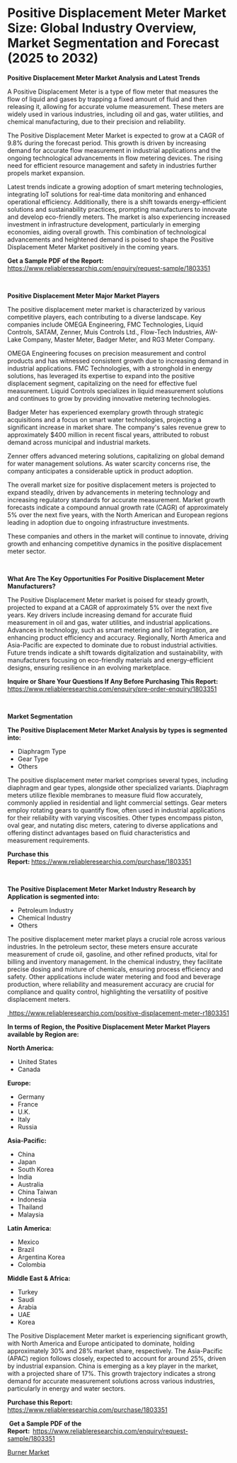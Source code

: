 <p><h1>Positive Displacement Meter Market Size: Global Industry Overview, Market Segmentation and Forecast (2025 to 2032)</h1></p><p><strong>Positive Displacement Meter Market Analysis and Latest Trends</strong></p>
<p><p>A Positive Displacement Meter is a type of flow meter that measures the flow of liquid and gases by trapping a fixed amount of fluid and then releasing it, allowing for accurate volume measurement. These meters are widely used in various industries, including oil and gas, water utilities, and chemical manufacturing, due to their precision and reliability.</p><p>The Positive Displacement Meter Market is expected to grow at a CAGR of 9.8% during the forecast period. This growth is driven by increasing demand for accurate flow measurement in industrial applications and the ongoing technological advancements in flow metering devices. The rising need for efficient resource management and safety in industries further propels market expansion.</p><p>Latest trends indicate a growing adoption of smart metering technologies, integrating IoT solutions for real-time data monitoring and enhanced operational efficiency. Additionally, there is a shift towards energy-efficient solutions and sustainability practices, prompting manufacturers to innovate and develop eco-friendly meters. The market is also experiencing increased investment in infrastructure development, particularly in emerging economies, aiding overall growth. This combination of technological advancements and heightened demand is poised to shape the Positive Displacement Meter Market positively in the coming years.</p></p>
<p><strong>Get a Sample PDF of the Report:&nbsp;</strong> <a href="https://www.reliableresearchiq.com/enquiry/request-sample/1803351?utm_campaign=2144&utm_medium=2&utm_source=Github&utm_content=ia&utm_term=19022025&utm_id=positive-displacement-meter">https://www.reliableresearchiq.com/enquiry/request-sample/1803351</a></p>
<p>&nbsp;</p>
<p><strong>Positive Displacement Meter Major Market Players</strong></p>
<p><p>The positive displacement meter market is characterized by various competitive players, each contributing to a diverse landscape. Key companies include OMEGA Engineering, FMC Technologies, Liquid Controls, SATAM, Zenner, Muis Controls Ltd., Flow-Tech Industries, AW-Lake Company, Master Meter, Badger Meter, and RG3 Meter Company. </p><p>OMEGA Engineering focuses on precision measurement and control products and has witnessed consistent growth due to increasing demand in industrial applications. FMC Technologies, with a stronghold in energy solutions, has leveraged its expertise to expand into the positive displacement segment, capitalizing on the need for effective fuel measurement. Liquid Controls specializes in liquid measurement solutions and continues to grow by providing innovative metering technologies.</p><p>Badger Meter has experienced exemplary growth through strategic acquisitions and a focus on smart water technologies, projecting a significant increase in market share. The company's sales revenue grew to approximately $400 million in recent fiscal years, attributed to robust demand across municipal and industrial markets. </p><p>Zenner offers advanced metering solutions, capitalizing on global demand for water management solutions. As water scarcity concerns rise, the company anticipates a considerable uptick in product adoption. </p><p>The overall market size for positive displacement meters is projected to expand steadily, driven by advancements in metering technology and increasing regulatory standards for accurate measurement. Market growth forecasts indicate a compound annual growth rate (CAGR) of approximately 5% over the next five years, with the North American and European regions leading in adoption due to ongoing infrastructure investments. </p><p>These companies and others in the market will continue to innovate, driving growth and enhancing competitive dynamics in the positive displacement meter sector.</p></p>
<p>&nbsp;</p>
<p><strong>What Are The Key Opportunities For Positive Displacement Meter Manufacturers?</strong></p>
<p><p>The Positive Displacement Meter market is poised for steady growth, projected to expand at a CAGR of approximately 5% over the next five years. Key drivers include increasing demand for accurate fluid measurement in oil and gas, water utilities, and industrial applications. Advances in technology, such as smart metering and IoT integration, are enhancing product efficiency and accuracy. Regionally, North America and Asia-Pacific are expected to dominate due to robust industrial activities. Future trends indicate a shift towards digitalization and sustainability, with manufacturers focusing on eco-friendly materials and energy-efficient designs, ensuring resilience in an evolving marketplace.</p></p>
<p><strong>Inquire or Share Your Questions If Any Before Purchasing This Report:</strong> <a href="https://www.reliableresearchiq.com/enquiry/pre-order-enquiry/1803351?utm_campaign=2144&utm_medium=2&utm_source=Github&utm_content=ia&utm_term=19022025&utm_id=positive-displacement-meter">https://www.reliableresearchiq.com/enquiry/pre-order-enquiry/1803351</a></p>
<p>&nbsp;</p>
<p><strong>Market Segmentation</strong></p>
<p><strong>The Positive Displacement Meter Market Analysis by types is segmented into:</strong></p>
<p><ul><li>Diaphragm Type</li><li>Gear Type</li><li>Others</li></ul></p>
<p><p>The positive displacement meter market comprises several types, including diaphragm and gear types, alongside other specialized variants. Diaphragm meters utilize flexible membranes to measure fluid flow accurately, commonly applied in residential and light commercial settings. Gear meters employ rotating gears to quantify flow, often used in industrial applications for their reliability with varying viscosities. Other types encompass piston, oval gear, and nutating disc meters, catering to diverse applications and offering distinct advantages based on fluid characteristics and measurement requirements.</p></p>
<p><strong>Purchase this Report:&nbsp;</strong><a href="https://www.reliableresearchiq.com/purchase/1803351?utm_campaign=2144&utm_medium=2&utm_source=Github&utm_content=ia&utm_term=19022025&utm_id=positive-displacement-meter">https://www.reliableresearchiq.com/purchase/1803351</a></p>
<p>&nbsp;</p>
<p><strong>The Positive Displacement Meter Market Industry Research by Application is segmented into:</strong></p>
<p><ul><li>Petroleum Industry</li><li>Chemical Industry</li><li>Others</li></ul></p>
<p><p>The positive displacement meter market plays a crucial role across various industries. In the petroleum sector, these meters ensure accurate measurement of crude oil, gasoline, and other refined products, vital for billing and inventory management. In the chemical industry, they facilitate precise dosing and mixture of chemicals, ensuring process efficiency and safety. Other applications include water metering and food and beverage production, where reliability and measurement accuracy are crucial for compliance and quality control, highlighting the versatility of positive displacement meters.</p></p>
<p><a href="https://www.reliableresearchiq.com/positive-displacement-meter-r1803351?utm_campaign=2144&utm_medium=2&utm_source=Github&utm_content=ia&utm_term=19022025&utm_id=positive-displacement-meter">&nbsp;https://www.reliableresearchiq.com/positive-displacement-meter-r1803351</a></p>
<p><strong>In terms of Region, the Positive Displacement Meter Market Players available by Region are:</strong></p>
<p>
    <p> <strong> North America: </strong>
        <ul>
            <li>United States</li>
            <li>Canada</li>
        </ul>
        </p> 
    <p> <strong> Europe: </strong>
        <ul>
            <li>Germany</li>
            <li>France</li>
            <li>U.K.</li>
            <li>Italy</li>
            <li>Russia</li>
        </ul>
        </p> 
    <p> <strong> Asia-Pacific: </strong>
        <ul>
            <li>China</li>
            <li>Japan</li>
            <li>South Korea</li>
            <li>India</li>
            <li>Australia</li>
            <li>China Taiwan</li>
            <li>Indonesia</li>
            <li>Thailand</li>
            <li>Malaysia</li>
        </ul>
        </p> 
    <p> <strong> Latin America: </strong>
        <ul>
            <li>Mexico</li>
            <li>Brazil</li>
            <li>Argentina Korea</li>
            <li>Colombia</li>
        </ul>
        </p> 
    <p> <strong> Middle East & Africa: </strong>
        <ul>
            <li>Turkey</li>
            <li>Saudi</li>
            <li>Arabia</li>
            <li>UAE</li>
            <li>Korea</li>
        </ul>
    </p>
    </p>
<p><p>The Positive Displacement Meter market is experiencing significant growth, with North America and Europe anticipated to dominate, holding approximately 30% and 28% market share, respectively. The Asia-Pacific (APAC) region follows closely, expected to account for around 25%, driven by industrial expansion. China is emerging as a key player in the market, with a projected share of 17%. This growth trajectory indicates a strong demand for accurate measurement solutions across various industries, particularly in energy and water sectors.</p></p>
<p><strong>Purchase this Report: </strong><a href="https://www.reliableresearchiq.com/purchase/1803351?utm_campaign=2144&utm_medium=2&utm_source=Github&utm_content=ia&utm_term=19022025&utm_id=positive-displacement-meter">https://www.reliableresearchiq.com/purchase/1803351</a></p>
<p>&nbsp;<strong>Get a Sample PDF of the Report:&nbsp;&nbsp;</strong><a href="https://www.reliableresearchiq.com/enquiry/request-sample/1803351?utm_campaign=2144&utm_medium=2&utm_source=Github&utm_content=ia&utm_term=19022025&utm_id=positive-displacement-meter">https://www.reliableresearchiq.com/enquiry/request-sample/1803351</a></p>
<p><strong></strong></p>
<p><p><a href="https://github.com/gullattedenna/Market-Research-Report-List-1/blob/main/burner-market.md?utm_campaign=2144&utm_medium=2&utm_source=Github&utm_content=ia&utm_term=19022025&utm_id=positive-displacement-meter">Burner Market</a></p></p>